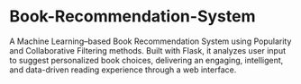 # Book-Recommendation-System
A Machine Learning–based Book Recommendation System using Popularity and Collaborative Filtering methods. Built with Flask, it analyzes user input to suggest personalized book choices, delivering an engaging, intelligent, and data-driven reading experience through a web interface.
